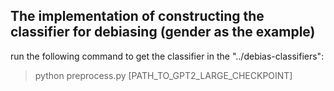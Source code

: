 ## The implementation of constructing the classifier for debiasing (gender as the example)

run the following command to get the classifier in the "../debias-classifiers":
> python preprocess.py [PATH_TO_GPT2_LARGE_CHECKPOINT]